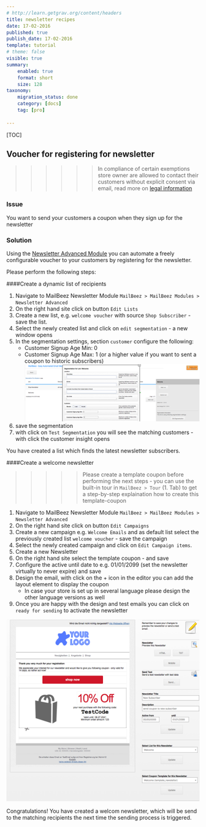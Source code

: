 ```yaml
---
# http://learn.getgrav.org/content/headers
title: newsletter recipes
date: 17-02-2016
published: true
publish_date: 17-02-2016
template: tutorial
# theme: false
visible: true
summary:
    enabled: true
    format: short
    size: 128
taxonomy:
    migration_status: done
    category: [docs]
    tag: [pro]

---
```


[TOC]



## Voucher for registering for newsletter

>>>>>>  In compliance of certain exemptions store owner are allowed to contact their customers without explicit consent via email, read more on [legal information](/about/legal-information)


### Issue

You want to send your customers a coupon when they sign up for the newsletter

### Solution

Using the [Newsletter Advanced Module](/documentation/mailbeez/newsletter) you can automate a freely configurable voucher to your customers by registering for the newsletter.

Please perform the following steps:

####Create a dynamic list of recipients

1. Navigate to MailBeez Newsletter Module `MailBeez > MailBeez Modules > Newsletter Advanced`
1. On the right hand site click on button `Edit Lists`
1. Create a new list, e.g. `welcome voucher` with source `Shop Subscriber` - save the list.
1. Select the newly created list and click on `edit segmentation` - a new window opens
1. In the segmentation settings, section `customer` configure the following:
    - Customer Signup Age Min: 0
    - Customer Signup Age Max: 1 (or a higher value if you want to sent a coupon to historic subscribers)
![List](Screen_welcome_list.en.png?lightbox=true)
1. save the segmentation
1. with click on `Test Segmentation` you will see the matching customers - with click the customer insight opens

You have created a list which finds the latest newsletter subscribers.



####Create a welcome newsletter

>>>>> Please create a template coupon before performing the next steps - you can use the built-in tour in `MailBeez > Tour` (1. Tab) to get a step-by-step explaination how to create this template-coupon

1. Navigate to MailBeez Newsletter Module `MailBeez > MailBeez Modules > Newsletter Advanced` 
1. On the right hand site click on button  `Edit Campaigns`
1. Create a new campaign e.g. `Welcome Emails` and as default list select the previously created list `welcome voucher` - save the campaign
1. Select the newly created campaign and click on `Edit Campaign items`.
1. Create a new Newsletter
1. On the right hand site select the template coupon - and save
1. Configure the active until date to e.g. 01/01/2099 (set the newsletter virtually to never expire) and save
1. Design the email, with click on the + icon in the editor you can add the layout element to display the coupon
    - In case your store is set up in several language please design the other language versions as well
1. Once you are happy with the design and test emails you can click on `ready for sending` to activate the newsletter    

![List](Screen_welcome_email.en.png?lightbox=true)

Congratulations! You have created a welcom newsletter, which will be send to the matching recipients the next time the sending process is triggered.
